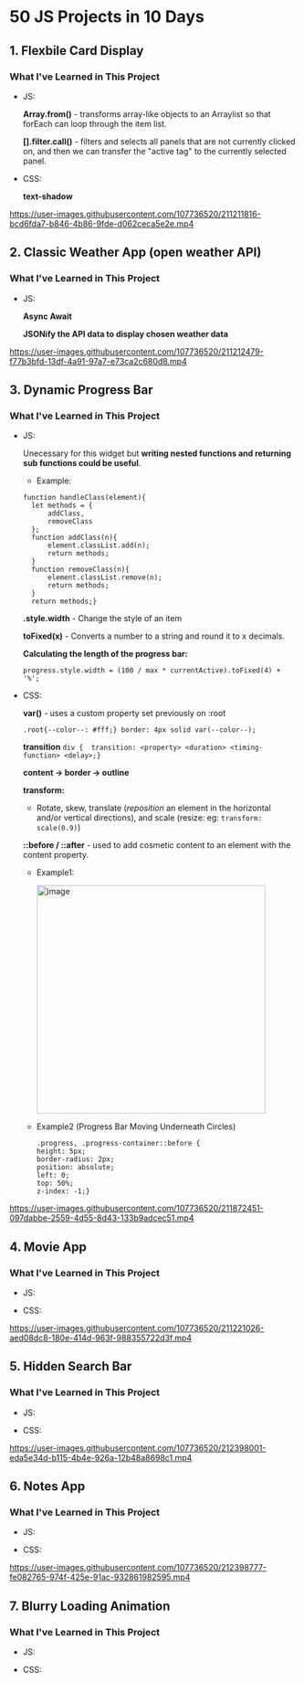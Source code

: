 # 50 JS Projects in 10 Days
## 1. Flexbile Card Display
### What I've Learned in This Project
- JS: 

  **Array.from()** - transforms array-like objects to an Arraylist so that forEach can loop through the item list. 
  
  **[].filter.call()** - filters and selects all panels that are not currently clicked on, and then we can transfer the "active tag" to the currently selected panel.
  
- CSS:
  
  **text-shadow**


https://user-images.githubusercontent.com/107736520/211211816-bcd6fda7-b846-4b86-9fde-d062ceca5e2e.mp4

## 2. Classic Weather App (open weather API)

### What I've Learned in This Project
- JS:

  **Async Await**
  
  **JSONify the API data to display chosen weather data**

https://user-images.githubusercontent.com/107736520/211212479-f77b3bfd-13df-4a91-97a7-e73ca2c680d8.mp4

## 3. Dynamic Progress Bar
### What I've Learned in This Project
- JS:

  Unecessary for this widget but **writing nested functions and returning sub functions could be useful**.
  
  - Example:
  ```
  function handleClass(element){
    let methods = {
        addClass,
        removeClass
    };
    function addClass(n){
        element.classList.add(n);
        return methods;
    }
    function removeClass(n){
        element.classList.remove(n);
        return methods;
    }
    return methods;}
    ```
  **.style.width** - Change the style of an item 
  
  **toFixed(x)** - Converts a number to a string and round it to x decimals.
  
  **Calculating the length of the progress bar:**
  
  ```progress.style.width = (100 / max * currentActive).toFixed(4) + '%';```
    
- CSS:
  
  **var()** - uses a custom property set previously on :root
  
  ``` .root{--color--: #fff;} border: 4px solid var(--color--); ```
  
  **transition**
  ```div {  transition: <property> <duration> <timing-function> <delay>;}```
  
  **content -> border -> outline**
  
  **transform:**
  
  - Rotate, skew, translate (*reposition* an element in the horizontal and/or vertical directions), and scale (resize: eg: ```transform: scale(0.9)```)
  
  **::before / ::after** - used to add cosmetic content to an element with the content property.
  - Example1:
  
    <img width="400" alt="image" src="https://user-images.githubusercontent.com/107736520/211871509-3ca6e76f-ba1f-4614-88b5-8bb3dfb97e6b.png">
    
  - Example2 (Progress Bar Moving Underneath Circles)
    ```
    .progress, .progress-container::before {
    height: 5px;
    border-radius: 2px;
    position: absolute;
    left: 0;
    top: 50%;
    z-index: -1;}

https://user-images.githubusercontent.com/107736520/211872451-097dabbe-2559-4d55-8d43-133b9adcec51.mp4


## 4. Movie App
### What I've Learned in This Project
- JS:

- CSS:


https://user-images.githubusercontent.com/107736520/211221026-aed08dc8-180e-414d-963f-988355722d3f.mp4


## 5. Hidden Search Bar
### What I've Learned in This Project
- JS: 

- CSS:


https://user-images.githubusercontent.com/107736520/212398001-eda5e34d-b115-4b4e-926a-12b48a8698c1.mp4

## 6. Notes App
### What I've Learned in This Project
- JS:

- CSS: 

https://user-images.githubusercontent.com/107736520/212398777-fe082765-974f-425e-91ac-932861982595.mp4

## 7. Blurry Loading Animation
### What I've Learned in This Project
- JS:

- CSS:
